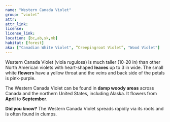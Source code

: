```yaml
--- 
name: "Western Canada Violet"
group: “violet”
attr: 
attr_link: 
license: 
license_link: 
location: [bc,ab,sk,mb]
habitat: [forest]
aka: ["Canadian White Violet", “Creepingroot Violet”, "Wood Violet"]
---
```

Western Canada Violet (viola rugulosa) is much taller (10-20 in) than other North American violets with heart-shaped **leaves** up to 3 in wide. The small white **flowers** have a yellow throat and the veins and back side of the petals is pink-purple. 

The Western Canada Violet can be found in **damp woody areas** across Canada and the northern United States, including Alaska. It flowers from **April** to **September**.

**Did you know?** The Western Canada Violet spreads rapidly via its roots and is often found in clumps.
